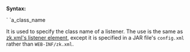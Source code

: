 **Syntax:**

<listener>  
`    `<listener-class>a_class_name</listener-class>  
</listener>

It is used to specify the class name of a listener. The use is the same
as [zk.xml's listener element]({{site.baseUrl}}/zk_config_ref/The_listener_Element),
except it is specified in a JAR file's `config.xml` rather than
`WEB-INF/zk.xml`.


